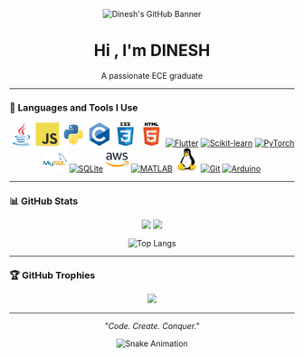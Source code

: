 <!-- Banner -->
<p align="center">
  <img src="https://raw.githubusercontent.com/20501A0407/20501A0407/main/assets/banner.png" alt="Dinesh's GitHub Banner" />
</p>

<!-- Intro -->
<h1 align="center">Hi , I'm DINESH</h1>
<p align="center">A passionate ECE graduate</p>

---

### 🚀 Languages and Tools I Use

<p align="center">
  <a href="#"><img src="https://raw.githubusercontent.com/devicons/devicon/master/icons/java/java-original.svg" width="42" height="42" alt="Java"/></a>
  <a href="#"><img src="https://raw.githubusercontent.com/devicons/devicon/master/icons/javascript/javascript-original.svg" width="42" height="42" alt="JavaScript"/></a>
  <a href="#"><img src="https://raw.githubusercontent.com/devicons/devicon/master/icons/python/python-original.svg" width="42" height="42" alt="Python"/></a>
  <a href="#"><img src="https://raw.githubusercontent.com/devicons/devicon/master/icons/c/c-original.svg" width="42" height="42" alt="C"/></a>
  <a href="#"><img src="https://raw.githubusercontent.com/devicons/devicon/master/icons/css3/css3-original-wordmark.svg" width="42" height="42" alt="CSS"/></a>
  <a href="#"><img src="https://raw.githubusercontent.com/devicons/devicon/master/icons/html5/html5-original-wordmark.svg" width="42" height="42" alt="HTML"/></a>
  <a href="#"><img src="https://www.vectorlogo.zone/logos/flutterio/flutterio-icon.svg" width="42" height="42" alt="Flutter"/></a>
  <a href="#"><img src="https://upload.wikimedia.org/wikipedia/commons/0/05/Scikit_learn_logo_small.svg" width="42" height="42" alt="Scikit-learn"/></a>
  <a href="#"><img src="https://www.vectorlogo.zone/logos/pytorch/pytorch-icon.svg" width="42" height="42" alt="PyTorch"/></a>
  <a href="#"><img src="https://raw.githubusercontent.com/devicons/devicon/master/icons/mysql/mysql-original-wordmark.svg" width="42" height="42" alt="MySQL"/></a>
  <a href="#"><img src="https://www.vectorlogo.zone/logos/sqlite/sqlite-icon.svg" width="42" height="42" alt="SQLite"/></a>
  <a href="#"><img src="https://raw.githubusercontent.com/devicons/devicon/master/icons/amazonwebservices/amazonwebservices-original-wordmark.svg" width="42" height="42" alt="AWS"/></a>
  <a href="#"><img src="https://upload.wikimedia.org/wikipedia/commons/2/21/Matlab_Logo.png" width="42" height="42" alt="MATLAB"/></a>
  <a href="#"><img src="https://raw.githubusercontent.com/devicons/devicon/master/icons/linux/linux-original.svg" width="42" height="42" alt="Linux"/></a>
  <a href="#"><img src="https://www.vectorlogo.zone/logos/git-scm/git-scm-icon.svg" width="42" height="42" alt="Git"/></a>
  <a href="#"><img src="https://cdn.worldvectorlogo.com/logos/arduino-1.svg" width="42" height="42" alt="Arduino"/></a>
</p>

---

### 📊 GitHub Stats

<p align="center">
  <img src="https://github-readme-stats.vercel.app/api?username=20501A0407&show_icons=true&theme=radical" height="180em"/>
  <img src="https://github-readme-streak-stats.herokuapp.com/?user=20501A0407&theme=radical" height="180em"/>
</p>

<p align="center">
  <img src="https://github-readme-stats.vercel.app/api/top-langs?username=20501A0407&show_icons=true&locale=en&layout=compact&theme=radical" alt="Top Langs" />
</p>

---

### 🏆 GitHub Trophies

<p align="center">
  <img src="https://github-profile-trophy.vercel.app/?username=20501A0407&theme=radical&margin-w=15&margin-h=15" />
</p>

---

<p align="center">
  <i>"Code. Create. Conquer."</i>
</p>

<!-- Snake Animation -->
<p align="center">
  <img src="https://20501A0407.github.io/20501A0407/snake.svg" alt="Snake Animation" />
</p>


